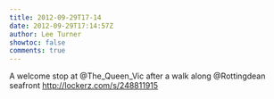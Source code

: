 ```yaml
---
title: 2012-09-29T17-14
date: 2012-09-29T17:14:57Z
author: Lee Turner
showtoc: false
comments: true
---
```


A welcome stop at @The_Queen_Vic  after a walk along @Rottingdean seafront  http://lockerz.com/s/248811915

